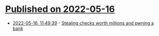 # [Published on 2022-05-16](index.md)

* [2022-05-16, 11:49:39](https://news.ycombinator.com/item?id=31395851) - [Stealing checks worth millions and pwning a bank](https://www.jhaddix.com/post/stealing-checks-worth-millions-pwning-a-bank)
